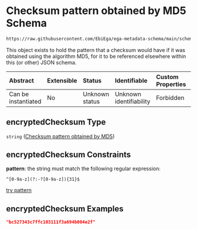 # Checksum pattern obtained by MD5 Schema

```txt
https://raw.githubusercontent.com/EbiEga/ega-metadata-schema/main/schemas/EGA.common-definitions.json#/definitions/checksumPatternCheck/anyOf/0/properties/encryptedChecksum
```

This object exists to hold the pattern that a checksum would have if it was obtained using the algorithm MD5, for it to be referenced elsewhere within this (or other) JSON schema.

| Abstract            | Extensible | Status         | Identifiable            | Custom Properties | Additional Properties | Access Restrictions | Defined In                                                                                           |
| :------------------ | :--------- | :------------- | :---------------------- | :---------------- | :-------------------- | :------------------ | :--------------------------------------------------------------------------------------------------- |
| Can be instantiated | No         | Unknown status | Unknown identifiability | Forbidden         | Allowed               | none                | [EGA.common-definitions.json\*](../../../schemas/EGA.common-definitions.json "open original schema") |

## encryptedChecksum Type

`string` ([Checksum pattern obtained by MD5](ega-4-definitions-check-checksum-checks-based-on-its-method-anyof-checksum-pattern-check---md5-properties-checksum-pattern-obtained-by-md5-1.md))

## encryptedChecksum Constraints

**pattern**: the string must match the following regular expression:&#x20;

```regexp
^[0-9a-z](?:-?[0-9a-z]){31}$
```

[try pattern](https://regexr.com/?expression=%5E%5B0-9a-z%5D\(%3F%3A-%3F%5B0-9a-z%5D\)%7B31%7D%24 "try regular expression with regexr.com")

## encryptedChecksum Examples

```json
"bc527343c7ffc103111f3a694b004e2f"
```
